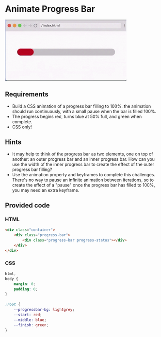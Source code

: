 # Animate Progress Bar

![Animate Progress Bar](AnimateProgressBar.gif)

## Requirements

- Build a CSS animation of a progress bar filling to 100%. the animation should run continuously, with a small pause when the bar is filled 100%.
- The progress begins red, turns blue at 50% full, and green when complete.
- CSS only!

## Hints

- It may help to think of the progress bar as two elements, one on top of another: an outer progress bar and an inner progress bar. How can you use the width of the inner progress bar to create the effect of the outer progress bar filling?
- Use the animation property and keyframes to complete this challenges. There's no way to pause an infinite animation between iterations, so to create the effect of a "pause" once the progress bar has filled to 100%, you may need an extra keyframe.

## Provided code

### HTML

````html
<div class="container">
    <div class="progress-bar">
        <div class="progress-bar progress-status"></div>
    </div>
</div>

````
### CSS
```css
html,
body {
    margin: 0;
    padding: 0;
}

:root {
    --progressbar-bg: lightgrey;
    --start: red;
    --middle: blue;
    --finish: green;
}
```